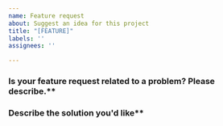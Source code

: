 ```yaml
---
name: Feature request
about: Suggest an idea for this project
title: "[FEATURE]"
labels: ''
assignees: ''

---
```


### Is your feature request related to a problem? Please describe.**

### Describe the solution you'd like**
